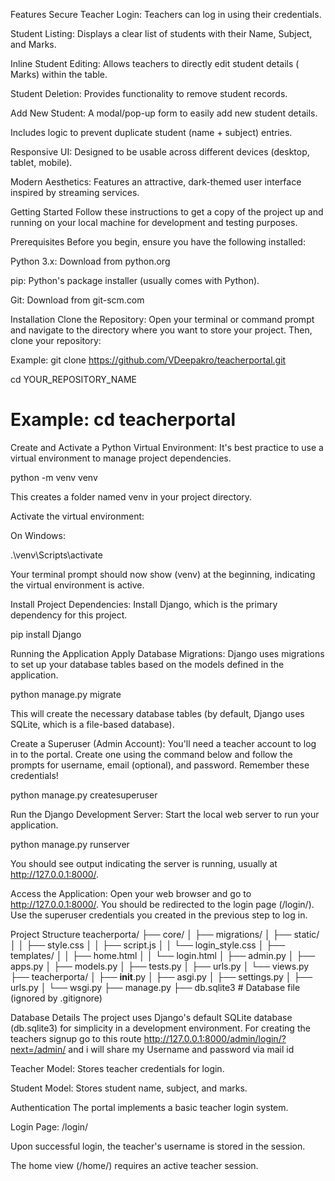 Features
Secure Teacher Login: Teachers can log in using their credentials.

Student Listing: Displays a clear list of students with their Name, Subject, and Marks.

Inline Student Editing: Allows teachers to directly edit student details ( Marks) within the table.

Student Deletion: Provides functionality to remove student records.

Add New Student: A modal/pop-up form to easily add new student details.

Includes logic to prevent duplicate student (name + subject) entries.

Responsive UI: Designed to be usable across different devices (desktop, tablet, mobile).

Modern Aesthetics: Features an attractive, dark-themed user interface inspired by streaming services.

Getting Started
Follow these instructions to get a copy of the project up and running on your local machine for development and testing purposes.

Prerequisites
Before you begin, ensure you have the following installed:

Python 3.x: Download from python.org

pip: Python's package installer (usually comes with Python).

Git: Download from git-scm.com

Installation
Clone the Repository:
Open your terminal or command prompt and navigate to the directory where you want to store your project. Then, clone your repository:


Example: git clone https://github.com/VDeepakro/teacherportal.git



cd YOUR_REPOSITORY_NAME
# Example: cd teacherportal


Create and Activate a Python Virtual Environment:
It's best practice to use a virtual environment to manage project dependencies.

python -m venv venv


This creates a folder named venv in your project directory.

Activate the virtual environment:

On Windows:

.\venv\Scripts\activate


Your terminal prompt should now show (venv) at the beginning, indicating the virtual environment is active.

Install Project Dependencies:
Install Django, which is the primary dependency for this project.

pip install Django


Running the Application
Apply Database Migrations:
Django uses migrations to set up your database tables based on the models defined in the application.

python manage.py migrate


This will create the necessary database tables (by default, Django uses SQLite, which is a file-based database).

Create a Superuser (Admin Account):
You'll need a teacher account to log in to the portal. Create one using the command below and follow the prompts for username, email (optional), and password. Remember these credentials!

python manage.py createsuperuser


Run the Django Development Server:
Start the local web server to run your application.

python manage.py runserver


You should see output indicating the server is running, usually at http://127.0.0.1:8000/.

Access the Application:
Open your web browser and go to http://127.0.0.1:8000/. You should be redirected to the login page (/login/). Use the superuser credentials you created in the previous step to log in.

Project Structure
teacherporta/
├── core/
│   ├── migrations/
│   ├── static/
│   │   ├── style.css
│   │   ├── script.js
│   │   └── login_style.css
│   ├── templates/
│   │   ├── home.html
│   │   └── login.html
│   ├── admin.py
│   ├── apps.py
│   ├── models.py
│   ├── tests.py
│   ├── urls.py
│   └── views.py
├── teacherporta/
│   ├── __init__.py
│   ├── asgi.py
│   ├── settings.py
│   ├── urls.py
│   └── wsgi.py
├── manage.py
├── db.sqlite3  # Database file (ignored by .gitignore)


Database Details
The project uses Django's default SQLite database (db.sqlite3) for simplicity in a development environment.
For creating the teachers signup go to this route http://127.0.0.1:8000/admin/login/?next=/admin/ and i will share my Username and password via mail id

Teacher Model: Stores teacher credentials for login.

Student Model: Stores student name, subject, and marks.

Authentication
The portal implements a basic teacher login system.

Login Page: /login/

Upon successful login, the teacher's username is stored in the session.

The home view (/home/) requires an active teacher session.
